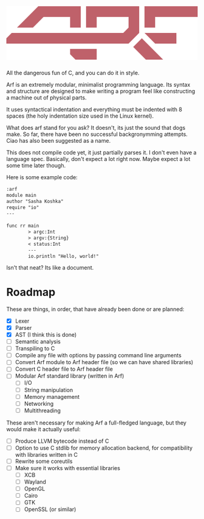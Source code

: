 <br>

# ![ARF](assets/logo.svg)

All the dangerous fun of C, and you can do it in style.

Arf is an extremely modular, minimalist programming language. Its syntax and
structure are designed to make writing a program feel like constructing a
machine out of physical parts.

It uses syntactical indentation and everything must be indented with 8 spaces
(the holy indentation size used in the Linux kernel).

What does arf stand for you ask? It doesn't, its just the sound that dogs make.
So far, there have been no successful backgronymming attempts. Ciao has also
been suggested as a name. 

This does not compile code yet, it just partially parses it. I don't even have
a language spec. Basically, don't expect a lot right now. Maybe expect a lot
some time later though.

Here is some example code:

```
:arf
module main
author "Sasha Koshka"
require "io"
---

func rr main
        > argc:Int
        > argv:{String}
        < status:Int
        ---
        io.println "Hello, world!"
```

Isn't that neat? Its like a document.

# Roadmap

These are things, in order, that have already been done or are planned:

- [x] Lexer
- [x] Parser
- [x] AST (I think this is done)
- [ ] Semantic analysis
- [ ] Transpiling to C
- [ ] Compile any file with options by passing command line arguments
- [ ] Convert Arf module to Arf header file (so we can have shared libraries)
- [ ] Convert C header file to Arf header file
- [ ] Modular Arf standard library (written in Arf)
  - [ ] I/O
  - [ ] String manipulation
  - [ ] Memory management
  - [ ] Networking
  - [ ] Multithreading

These aren't necessary for making Arf a full-fledged language, but they would
make it actually useful:

- [ ] Produce LLVM bytecode instead of C
- [ ] Option to use C stdlib for memory allocation backend, for compatibility
      with libraries written in C
- [ ] Rewrite some coreutils
- [ ] Make sure it works with essential libraries
  - [ ] XCB
  - [ ] Wayland
  - [ ] OpenGL
  - [ ] Cairo
  - [ ] GTK
  - [ ] OpenSSL (or similar)
